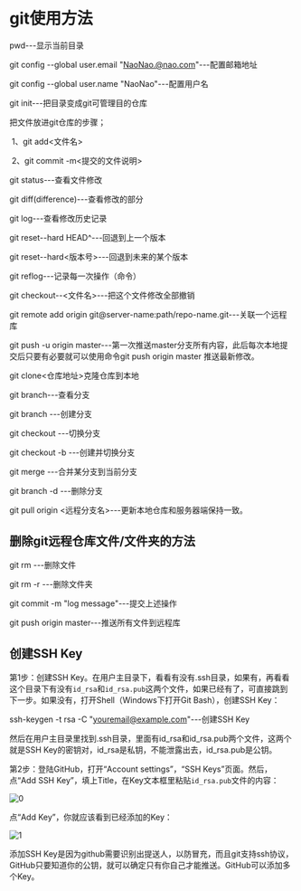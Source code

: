 # git使用方法

pwd---显示当前目录

git config --global user.email "NaoNao.@nao.com"---配置邮箱地址

git config --global user.name "NaoNao"---配置用户名

git init---把目录变成git可管理目的仓库

把文件放进git仓库的步骤；

​	1、git add<文件名>

​	2、git commit -m<提交的文件说明>

git status---查看文件修改

git diff(difference)---查看修改的部分

git log---查看修改历史记录

git reset--hard HEAD^---回退到上一个版本

git reset--hard<版本号>---回退到未来的某个版本

git reflog---记录每一次操作（命令）

git checkout--<文件名>---把这个文件修改全部撤销

git remote add origin git@server-name:path/repo-name.git---关联一个远程库

git push -u origin master---第一次推送master分支所有内容，此后每次本地提交后只要有必要就可以使用命令git push origin master 推送最新修改。

git clone<仓库地址>克隆仓库到本地

git branch---查看分支

git branch <name>---创建分支

git checkout <name>---切换分支

git checkout -b <name>---创建并切换分支

git merge <name>---合并某分支到当前分支

git branch -d <name>---删除分支

git pull origin <远程分支名>---更新本地仓库和服务器端保持一致。

## 删除git远程仓库文件/文件夹的方法

git rm <filename>---删除文件

git rm -r <foldername>---删除文件夹

git commit -m "log message"---提交上述操作

git push origin master---推送所有文件到远程库

## 创建SSH Key

第1步：创建SSH Key。在用户主目录下，看看有没有.ssh目录，如果有，再看看这个目录下有没有`id_rsa`和`id_rsa.pub`这两个文件，如果已经有了，可直接跳到下一步。如果没有，打开Shell（Windows下打开Git Bash），创建SSH Key：

ssh-keygen -t rsa -C "youremail@example.com"---创建SSH Key

然后在用户主目录里找到.ssh目录，里面有id_rsa和id_rsa.pub两个文件，这两个就是SSH Key的密钥对，id_rsa是私钥，不能泄露出去，id_rsa.pub是公钥。

第2步：登陆GitHub，打开“Account settings”，“SSH Keys”页面。然后，点“Add SSH Key”，填上Title，在Key文本框里粘贴`id_rsa.pub`文件的内容：

![0](E:\learngit\0.png)

点“Add Key”，你就应该看到已经添加的Key：

![1](E:\learngit\1.png)

添加SSH Key是因为github需要识别出提送人，以防冒充，而且git支持ssh协议，GitHub只要知道你的公钥，就可以确定只有你自己才能推送。GitHub可以添加多个Key。